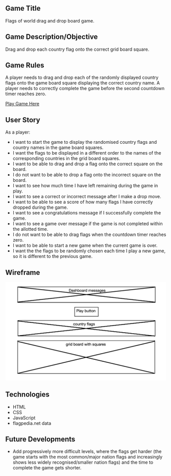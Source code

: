 ## Game Title

Flags of world drag and drop board game.

## Game Description/Objective

Drag and drop each country flag onto the correct grid board square.

## Game Rules

A player needs to drag and drop each of the randomly displayed country flags onto the game board square displaying the correct country name. A player needs to correctly complete the game before the second countdown timer reaches zero.

[Play Game Here](https://jdrabble.github.io/flag-game/)

## User Story

As a player:

- I want to start the game to display the randomised country flags and country names in the game board squares.
- I want the flags to be displayed in a different order to the names of the corresponding countries in the grid board squares.
- I want to be able to drag and drop a flag onto the correct square on the board.
- I do not want to be able to drop a flag onto the incorrect square on the board.
- I want to see how much time I have left remaining during the game in play.
- I want to see a correct or incorrect message after I make a drop move.
- I want to be able to see a score of how many flags I have correctly dropped during the game.
- I want to see a congratulations message if I successfully complete the game.
- I want to see a game over message if the game is not completed within the allotted time.
- I do not want to be able to drag flags when the countdown timer reaches zero.
- I want to be able to start a new game when the current game is over.
- I want the the flags to be randomly chosen each time I play a new game, so it is different to the previous game.

## Wireframe

![wireframe!](./wireframe.png "wireframe")

## Technologies

- HTML
- CSS
- JavaScript
- flagpedia.net data

## Future Developments

- Add progressively more difficult levels, where the flags get harder (the game starts with the most common/major nation flags and increasingly shows less widely recognised/smaller nation flags) and the time to complete the game gets shorter.
